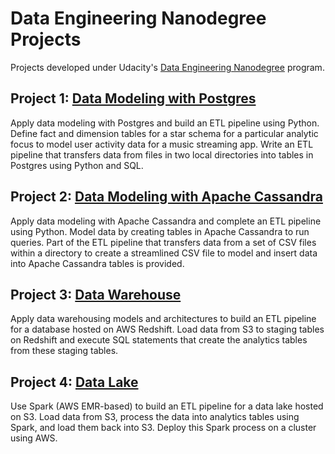 # Data Engineering Nanodegree Projects
Projects developed under Udacity's [Data Engineering Nanodegree](https://www.udacity.com/course/data-engineer-nanodegree--nd027) program.

## Project 1: [Data Modeling with Postgres](https://github.com/sertozlu/Data-Engineering-Nanodegree-Projects/tree/master/Data-Modeling-with-Postgres)
Apply data modeling with Postgres and build an ETL pipeline using Python. Define fact and dimension tables for a star schema for a particular analytic focus to model user activity data for a music streaming app. Write an ETL pipeline that transfers data from files in two local directories into tables in Postgres using Python and SQL.

## Project 2: [Data Modeling with Apache Cassandra](https://github.com/sertozlu/Data-Engineering-Nanodegree-Projects/tree/master/Data-Modeling-with-Apache-Cassandra)
Apply data modeling with Apache Cassandra and complete an ETL pipeline using Python. Model data by creating tables in Apache Cassandra to run queries. Part of the ETL pipeline that transfers data from a set of CSV files within a directory to create a streamlined CSV file to model and insert data into Apache Cassandra tables is provided.

## Project 3: [Data Warehouse](https://github.com/sertozlu/Data-Engineering-Nanodegree-Projects/tree/master/Data-Warehouse)
Apply data warehousing models and architectures to build an ETL pipeline for a database hosted on AWS Redshift. Load data from S3 to staging tables on Redshift and execute SQL statements that create the analytics tables from these staging tables.

## Project 4: [Data Lake](https://github.com/sertozlu/Data-Engineering-Nanodegree-Projects/tree/master/Data-Lake)
Use Spark (AWS EMR-based) to build an ETL pipeline for a data lake hosted on S3. Load data from S3, process the data into analytics tables using Spark, and load them back into S3. Deploy this Spark process on a cluster using AWS.

